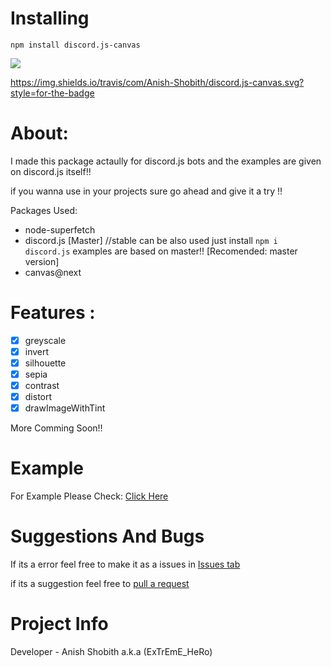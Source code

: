 # Installing

`npm install discord.js-canvas`

<a href="https://nodei.co/npm/discord.js-canvas/"><img src="https://nodei.co/npm/discord.js-canvas.png?downloads=true&downloadRank=true&stars=true"></a>

https://img.shields.io/travis/com/Anish-Shobith/discord.js-canvas.svg?style=for-the-badge

# About:

I made this package actaully for discord.js bots and the examples are given on discord.js itself!!

if you wanna use in your projects sure go ahead and give it a try !!

Packages Used:

* node-superfetch
* discord.js [Master] //stable can be also used just install `npm i discord.js` examples are based on master!! [Recomended: master version]
* canvas@next


# Features :
* [x] greyscale
* [x] invert
* [x] silhouette
* [x] sepia
* [x] contrast
* [x] distort
* [x] drawImageWithTint

More Comming Soon!!

# Example
For Example Please Check:
[Click Here](https://github.com/Anish-Shobith/discord.js-canvas/tree/master/example)


# Suggestions And Bugs
 If its a error feel free to make it as a issues in [Issues tab](https://github.com/Anish-Shobith/discord.js-canvas/issues)

 if its a suggestion feel free to [pull a request](https://github.com/Anish-Shobith/discord.js-canvas/pulls)



# Project Info
Developer - Anish Shobith a.k.a (ExTrEmE_HeRo)

